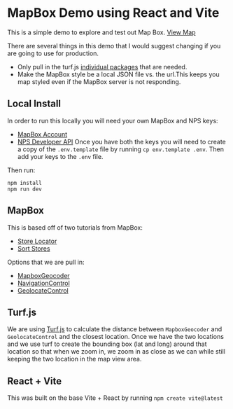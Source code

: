 # MapBox Demo using React and Vite

This is a simple demo to explore and test out Map Box. [View Map](https://astounding-fudge-44c956.netlify.app/)

There are several things in this demo that I would suggest changing if you are going to use for production.

- Only pull in the turf.js [individual packages](https://github.com/Turfjs/turf#in-nodejs) that are needed.
- Make the MapBox style be a local JSON file vs. the url.This keeps you map styled even if the MapBox server is not responding.

## Local Install
In order to run this locally you will need your own MapBox and NPS keys:
- [MapBox Account](https://account.mapbox.com/auth/signup/)
- [NPS Developer API](https://www.nps.gov/subjects/developer/get-started.htm)
Once you have both the keys you will need to create a copy of the `.env.template` file by running `cp env.template .env`. Then add your keys to the `.env` file. 

Then run:
```
npm install
npm run dev
```

## MapBox
This is based off of two tutorials from MapBox:
- [Store Locator](https://docs.mapbox.com/help/tutorials/building-a-store-locator/)
- [Sort Stores](https://docs.mapbox.com/help/tutorials/geocode-and-sort-stores/)

Options that we are pull in:
- [MapboxGeocoder](https://docs.mapbox.com/mapbox-gl-js/example/mapbox-gl-geocoder/)
- [NavigationControl](https://docs.mapbox.com/mapbox-gl-js/example/navigation/)
- [GeolocateControl](https://docs.mapbox.com/mapbox-gl-js/example/locate-user/)

## Turf.js
We are using [Turf.js](https://turfjs.org/) to calculate the distance between `MapboxGeocoder` and `GeolocateControl` and the closest location. 
Once we have the two locations and we use turf to create the bounding box (lat and long) around that location so that when we zoom in, we zoom in as close as we can while still keeping the two location in the map view area.

## React + Vite
This was built on the base Vite + React by running `npm create vite@latest`

